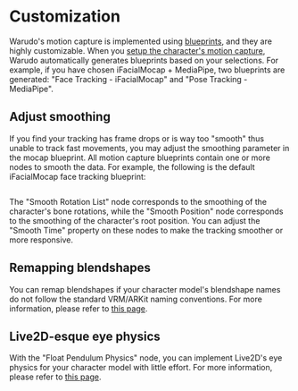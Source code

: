 # Customization

Warudo's motion capture is implemented using [blueprints](/docs/mocap/blueprints/overview), and they are highly customizable. When you [setup the character's motion capture](../assets/character/#motion-capture), Warudo automatically generates blueprints based on your selections. For example, if you have chosen iFacialMocap + MediaPipe, two blueprints are generated: "Face Tracking - iFacialMocap" and "Pose Tracking - MediaPipe".

## Adjust smoothing

If you find your tracking has frame drops or is way too "smooth" thus unable to track fast movements, you may adjust the smoothing parameter in the mocap blueprint. All motion capture blueprints contain one or more nodes to smooth the data. For example, the following is the default iFacialMocap face tracking blueprint:

<figure><img src="/images/image(2)(2)(2).jpg" alt="" /><figcaption></figcaption></figure>

The "Smooth Rotation List" node corresponds to the smoothing of the character's bone rotations, while the "Smooth Position" node corresponds to the smoothing of the character's root position. You can adjust the "Smooth Time" property on these nodes to make the tracking smoother or more responsive.

## Remapping blendshapes

You can remap blendshapes if your character model's blendshape names do not follow the standard VRM/ARKit naming conventions. For more information, please refer to [this page](../blueprints/mocap-nodes.md).

## Live2D-esque eye physics

With the "Float Pendulum Physics" node, you can implement Live2D's eye physics for your character model with little effort. For more information, please refer to [this page](../blueprints/example-live2d-physics.md).
